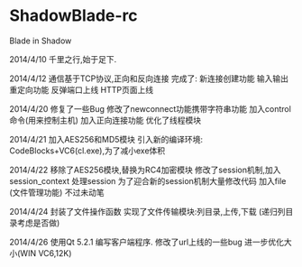 ShadowBlade-rc
==============

Blade in Shadow

2014/4/10
千里之行,始于足下.

2014/4/12
通信基于TCP协议,正向和反向连接
完成了:
新连接创建功能
输入输出重定向功能
反弹端口上线
HTTP页面上线

2014/4/20
修复了一些Bug
修改了newconnect功能携带字符串功能
加入control命令(用来控制主机)
加入正向连接功能
优化了线程模块

2014/4/21
加入AES256和MD5模块
引入新的编译环境: CodeBlocks+VC6(cl.exe),为了减小exe体积

2014/4/22
移除了AES256模块,替换为RC4加密模块
修改了session机制,加入session_context 处理session
为了迎合新的session机制大量修改代码
加入file (文件管理功能) 不过未动笔

2014/4/24
封装了文件操作函数
实现了文件传输模块:列目录,上传,下载 (递归列目录考虑是否做)

2014/4/26
使用Qt 5.2.1 编写客户端程序.
修改了url上线的一些bug
进一步优化大小(WIN VC6,12K)
